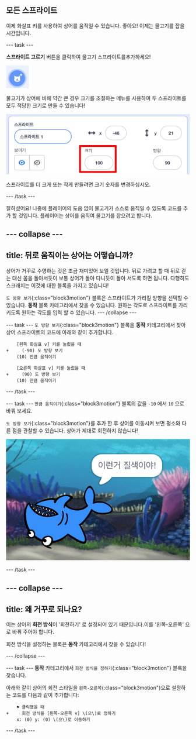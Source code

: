 ## 모든 스프라이트

이제 화살표 키를 사용하여 상어를 움직일 수 있습니다. 좋아요! 이제는 물고기를 잡을 시간입니다.

--- task ---

**스프라이트 고르기** 버튼을 클릭하여 물고기 스프라이트를추가하세요! 

![새로운 스프라이트 버튼](images/spritesNewFromLibrary.png)

물고기가 상어에 비해 약간 큰 경우 크기를 조절하는 메뉴를 사용하여 두 스프라이트를 모두 적당한 크기로 만들 수 있습니다!

![스프라이트 크기 제어](images/sprites2.png)

스프라이트를 더 크게 또는 작게 만들려면 크기 숫자를 변경하십시오.

--- /task ---

잘하셨어요! 나중에 플레이어의 도움 없이 물고기가 스스로 움직일 수 있도록 코드를 추가 할 것입니다. 플레이어는 상어를 움직여 물고기를 잡으려고 합니다.

--- collapse ---
---
title: 뒤로 움직이는 상어는 어떻습니까?
---

상어가 거꾸로 수영하는 것은 조금 재미있어 보일 것입니다. 뒤로 가려고 할 때 뒤로 걷는 대신 몸을 돌아서듯이 보통 상어가 돌아 다니듯이 돌아 서도록 하면 됩니다. 다행히도 스크래치는 이것에 대한 블록을 가지고 있습니다!

`도 방향 보기`{:class="block3motion"} 블록은 스프라이트가 가리킬 방향을 선택할 수 있습니다. **동작** 블록 카테고리에서 찾을 수 있습니다. 원하는 각도로 스프라이트를 가리키도록 원하는 각도를 입력 할 수 있습니다. --- /collapse ---

--- task --- `도 방향 보기`{:class="block3motion"} 블록을 **동작** 카테고리에서 찾아 상어 스프라이트의 코드에 아래와 같이 추가합니다.

```blocks3
    [왼쪽 화살표 v] 키를 눌렀을 때
+     (-90) 도 방향 보기
    (10) 만큼 움직이기
```

```blocks3
    [오른쪽 화살표 v] 키를 눌렀을 때
+     (90) 도 방향 보기
    (10) 만큼 움직이기
```

--- /task ---

--- task --- `만큼 움직이기`{:class="block3motion"} 블록의 값을 `-10` 에서 `10` 으로 바꿔 보세요.

`도 방향 보기`{:class="block3motion"}를 추가 한 후 상어를 이동시켜 보면 평소와 다른 점을 관찰할 수 있습니다. 상어가 제대로 회전하지 않습니다!

![거꾸로 뒤집히는 상어](images/spritesUpsideDown.png)

--- /task ---

--- collapse ---
---
title: 왜 거꾸로 되나요?
---

이는 상어의 **회전 방식**이 '회전하기' 로 설정되어 있기 때문입니다.이를 '왼쪽-오른쪽' 으로 바꿔 주어야 합니다.

회전 방식을 설정하는 블록은 **동작** 카테고리에서 찾을 수 있습니다!

--- /collapse ---

--- task --- **동작** 카테고리에서 `회전 방식을 정하기`{:class="block3motion"} 블록을 찾습니다.

아래와 같이 상어의 회전 스타일을 `왼쪽-오른쪽`{:class="block3motion"}으로 설정하는 코드를 다음과 같이 추가합니다:

```blocks3
    ⚑ 클릭했을 때
+     회전 방식을 [왼쪽-오른쪽 v] \(으\)로 정하기
    x: (0) y: (0) \(으\)로 이동하기
```

--- /task ---